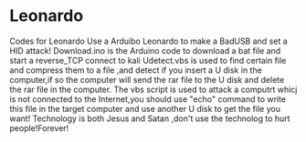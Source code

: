# Leonardo
Codes for Leonardo
Use a Arduibo Leonardo to make a BadUSB and set a HID attack! 
Download.ino is the Arduino code to download a bat file and start a reverse_TCP connect to kali
Udetect.vbs is used to find certain file and compress them to a file ,and detect if you insert a U disk in the computer,if so the computer will send the rar file to the U disk and delete the rar file in the computer.
The vbs script is used to attack a computrt whicj is not connected to the Internet,you should use "echo" command to write this file in the target computer and use another U disk to get the file you want!
Technology is both Jesus and Satan ,don't use the technolog to hurt people!Forever!
